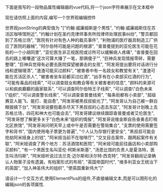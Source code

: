 下面是我写的一段物品属性编辑器的vue代码,将一个json字符串展示在文本框中

<template>
  <div>
    <el-card v-for="(item, index) in dataInData" :key="index" class="box-card">
      <el-form :model="item" label-width="60px">
        <el-form-item label="名称：">
          <div style="display: flex; width: 100%;">
            <el-input v-model="item.名称" style="flex: 1;"></el-input>
            <el-button @click="removeItem(index)" type="danger" style="margin-left: 20px;">删除</el-button>
          </div>
        </el-form-item>
        <el-form-item label="数量：">
          <el-row :gutter="20">
            <el-col :span="12">
              <el-input-number v-model="item.数量"></el-input-number>
            </el-col>
            <el-col :span="12">
              <el-input v-model="item.单位"></el-input>
            </el-col>
          </el-row>
        </el-form-item>
        <el-form-item label="情报：">
          <div>
            <el-tag style="margin: 2px;" v-for="(info, infoIndex) in item.情报" :key="infoIndex" closable @close="removeInfo(index, infoIndex)">
              {{ info }}
            </el-tag>
          </div>
        </el-form-item>
        <el-form-item label="">
          <el-row :gutter="20">
            <el-col :span="18">
              <el-input v-model="newInfo[index]" @keyup.enter="addInfo(index)"></el-input>
            </el-col>
            <el-col :span="6">
              <el-button @click="addInfo(index)">添加</el-button>
            </el-col>
          </el-row>
        </el-form-item>
      </el-form>
    </el-card>
    <el-button @click="addNewItem">添加新项</el-button>
    <el-button type="primary" @click="handleSave">保存</el-button>
  </div>
</template>

<script setup lang="ts">
import { ref, watch } from 'vue';
import { ElMessage } from 'element-plus';

const props = defineProps<{ data: any }>();
const emit = defineEmits();

const newInfo = ref<string[]>([]);

// 初始化一个可观察的数据对象
const dataInData = ref<any[]>([]);

const refreshData = (newData: any) => {
  try {
    dataInData.value = JSON.parse(newData.Data.param_value);
  } catch (error) {
    ElMessage.error('无效的 JSON 数据');
  }
};

refreshData(props.data);

watch(() => props.data, (newData) => {
  refreshData(newData);
});

const addNewItem = () => {
  dataInData.value.push({ "名称": "", "数量": 0, "单位": "", "情报": [] });
};

const removeItem = (index: number) => {
  dataInData.value.splice(index, 1);
};

const addInfo = (index: number) => {
  if (newInfo.value[index]) {
    dataInData.value[index].情报.push(newInfo.value[index]);
    newInfo.value[index] = '';
  }
};

const removeInfo = (index: number, infoIndex: number) => {
  dataInData.value[index].情报.splice(infoIndex, 1);
};

const handleSave = () => {
  try {
    emit('updateParamValue', JSON.stringify(dataInData.value));
  } catch (error) {
    ElMessage.error('无效的 JSON 数据');
  }
};
</script>

<style>
.box-card {
  margin-bottom: 20px;
}
</style>


现在请仿照上面的内容,编写一个世界观编辑控件

世界观jsonString的典型值为 "[\"约翰·威廉姆斯是个男性\", \"约翰·威廉姆斯住在苏活区咖啡馆附近\", \"约翰计划在圣约克律师事务所找律师处理民事纠纷\", \"警员都回到了苏格兰场\", \"医院有针对有色人种的裁员事件\", \"利物浦的医疗器具制造工厂供应了医院的器械\", \"阿尔伯特可能是问题的根源\", \"查普曼提到的亚伦医生可能在花街的一个小胡同里\", \"亚伦医生非正规医院或诊所可以缓解病人疼痛\", \"查普曼在回去的路上嘟囔道“这次可算大赚了一笔，那俩傻子”\", \"巨神兵发现情报零碎，需要整理\", \"巨神兵觉得有必要去医院探望被袭击的女孩\", \"阿发哥提出要将对话进行分线和逻辑理清\", \"渣渣可能买过颜料\", \"被害者中有一名妓女和教堂有关\", \"渣渣可能在苏活区杀人\", \"被害者坐车前都买过红酒\", \"凶手有在小卖部买红酒的行为\", \"可能有毒品的线索\", \"可以调查妓女和教会等有关被害者的信息\", \"颜料的来源可以和疯疯癫癫的画家联系\", \"可以调查阿尔伯特王子线索\", \"可以调查\\\"白色未来\\\"组织\", \"可以调查警长线索\", \"可以调查查普曼线索\", \"每条街都有小卖部\", \"超级赛亚人能飞、能打、能自愈\", \"阿发哥被黑叔叔偷光了\", \"阿发哥认为自己被一群白眼狼搞下台\", \"阿发哥说要抱着杀尽天下黑叔叔的心态去东区\", \"阿发哥计划晚上去苏格兰场，四花和神大也可能会去\", \"阿发哥建议继续跟踪查普曼或者艾伦医生\", \"阿发哥想了解更多关于“白色未来”组织的情报\", \"阿发哥说维金斯自告奋勇去盯梢北区旅馆\", \"阿发哥询问明天早上或中午是否需要在警局集合\", \"支票的使用需要签字和背书\", \"国内使用电子票更为普遍\", \"个人认为存银行更安全\", \"黑叔叔可能会抢劫阿米娅身上的钱\", \"阿米娅当前不在咖啡厅\", \"交叉目击案件，跟两起案件有关联\", \"阿米娅调查了两个地方：苏活酒馆和医院\", \"阿米娅可能前往画店和小卖部购买颜料\", \"有一个黑医生名叫亚伦·柯斯米斯基\", \"汤恩比馆的负责人是夏洛特，医生叫汤玛斯\", \"阿米娅听说过法兰克·迈尔斯和沃尔特·西克特\", \"阿发哥翻阅记录确认人物案子没有遗漏，有档案形式的布局\", \"英国帝国时代\", \"维多利亚女王统治下的英国\", \"加入神圣伟大的组织\", \"使英国重新伟大\"]"

请设计一个交互方式,使用ElementPlus的组件,不直接编辑文本,而是可以图形化的编辑json的各项属性.
